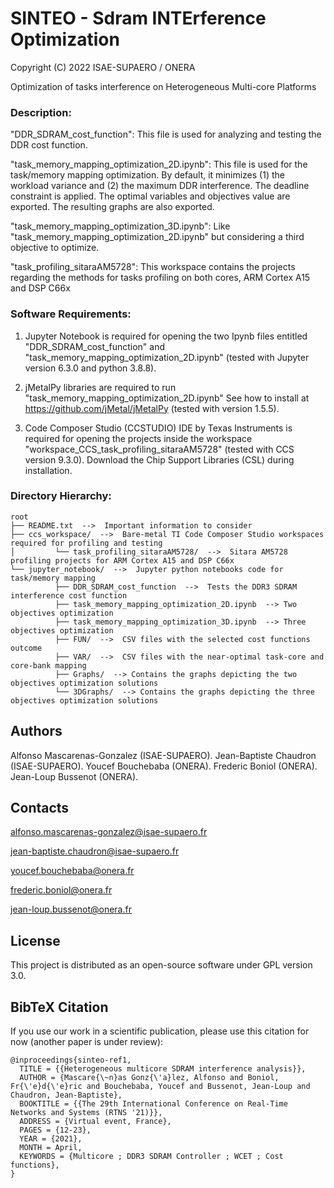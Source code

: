 # SINTEO - Sdram INTErference Optimization

Copyright (C) 2022 ISAE-SUPAERO / ONERA

Optimization of tasks interference on Heterogeneous Multi-core Platforms

### Description:

"DDR_SDRAM_cost_function": This file is used for analyzing and testing the DDR cost function.

"task_memory_mapping_optimization_2D.ipynb": This file is used for the task/memory mapping optimization.
					     By default, it minimizes (1) the workload variance and (2) the 
					     maximum DDR interference. The deadline constraint is applied.
					     The optimal variables and objectives value are exported.
					     The resulting graphs are also exported.
					     
"task_memory_mapping_optimization_3D.ipynb": Like "task_memory_mapping_optimization_2D.ipynb" but
					     considering a third objective to optimize.
					     
"task_profiling_sitaraAM5728": This workspace contains the projects regarding the methods
			       for tasks profiling on both cores, ARM Cortex A15 and DSP C66x

### Software Requirements:

1. Jupyter Notebook is required for opening the two Ipynb files entitled 
   "DDR_SDRAM_cost_function" and "task_memory_mapping_optimization_2D.ipynb"
   (tested with Jupyter version 6.3.0 and python 3.8.8).
   
2. jMetalPy libraries are required to run "task_memory_mapping_optimization_2D.ipynb"
   See how to install at https://github.com/jMetal/jMetalPy
   (tested with version 1.5.5).
   
3. Code Composer Studio (CCSTUDIO) IDE by Texas Instruments is required for 
   opening the projects inside the workspace "workspace_CCS_task_profiling_sitaraAM5728"
   (tested with CCS version 9.3.0). Download the Chip Support Libraries (CSL) during installation.

### Directory Hierarchy:

```
root
├── README.txt  -->  Important information to consider 
├── ccs_workspace/  -->  Bare-metal TI Code Composer Studio workspaces required for profiling and testing 
│         └── task_profiling_sitaraAM5728/  -->  Sitara AM5728 profiling projects for ARM Cortex A15 and DSP C66x 
└── jupyter_notebook/  -->  Jupyter python notebooks code for task/memory mapping 
          ├── DDR_SDRAM_cost_function  -->  Tests the DDR3 SDRAM interference cost function
          ├── task_memory_mapping_optimization_2D.ipynb  --> Two objectives optimization 
          ├── task_memory_mapping_optimization_3D.ipynb  --> Three objectives optimization 
          ├── FUN/  -->  CSV files with the selected cost functions outcome
          ├── VAR/  -->  CSV files with the near-optimal task-core and core-bank mapping 
          ├── Graphs/  --> Contains the graphs depicting the two objectives optimization solutions 
          └── 3DGraphs/  --> Contains the graphs depicting the three objectives optimization solutions
```
## Authors

Alfonso Mascarenas-Gonzalez (ISAE-SUPAERO).
Jean-Baptiste Chaudron (ISAE-SUPAERO).
Youcef Bouchebaba (ONERA).
Frederic Boniol (ONERA).
Jean-Loup Bussenot (ONERA).

## Contacts

alfonso.mascarenas-gonzalez@isae-supaero.fr

jean-baptiste.chaudron@isae-supaero.fr

youcef.bouchebaba@onera.fr

frederic.boniol@onera.fr

jean-loup.bussenot@onera.fr

## License

This project is distributed as an open-source software under GPL version 3.0.

## BibTeX Citation

If you use our work in a scientific publication, please use this citation for now (another paper is under review):

```
@inproceedings{sinteo-ref1,
  TITLE = {{Heterogeneous multicore SDRAM interference analysis}},
  AUTHOR = {Mascare{\~n}as Gonz{\'a}lez, Alfonso and Boniol, Fr{\'e}d{\'e}ric and Bouchebaba, Youcef and Bussenot, Jean-Loup and Chaudron, Jean-Baptiste},
  BOOKTITLE = {{The 29th International Conference on Real-Time Networks and Systems (RTNS '21)}},
  ADDRESS = {Virtual event, France},
  PAGES = {12-23},
  YEAR = {2021},
  MONTH = April,
  KEYWORDS = {Multicore ; DDR3 SDRAM Controller ; WCET ; Cost functions},
}





